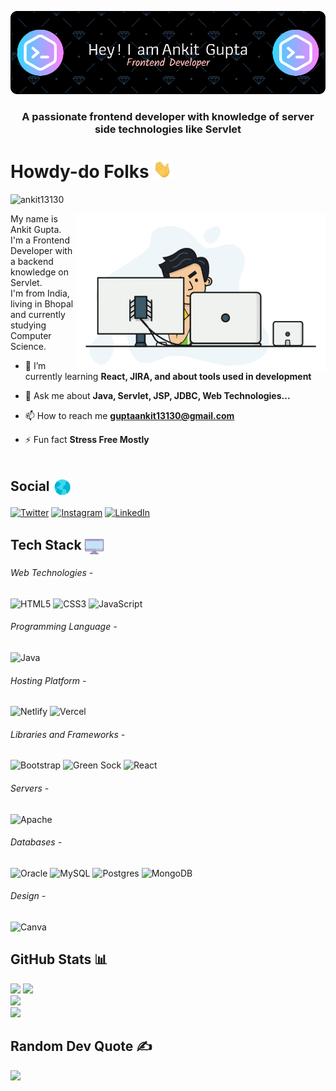 [![Header](https://github.com/ankit13130/ankit13130/blob/main/assets/banner.png?raw=true "Header")](https://github.com/ankit13130)

<h3 align="center">A passionate frontend developer with knowledge of server side technologies like Servlet</h3>

# Howdy-do Folks <img src="./assets/wave.gif" width="30">
<p align="left"> <img src="https://komarev.com/ghpvc/?username=ankit13130&label=Profile%20views&color=00FFFB&style=flat" alt="ankit13130" /></p>
<img align="right" src="./assets/me.gif" width="400" alt="Coding">
<p>
  My name is Ankit Gupta.<br>
  I'm a Frontend Developer with a backend knowledge on Servlet.<br>
  I'm from India, living in Bhopal and currently studying Computer Science.
</p>

- 🌱 I’m currently learning **React, JIRA, and about tools used in development**

- 💬 Ask me about **Java, Servlet, JSP, JDBC, Web Technologies...**

- 📫 How to reach me **guptaankit13130@gmail.com**

- ⚡ Fun fact **Stress Free Mostly**
<br><br>

## Social <img align="center" src="./assets/social.gif" width="30">
[![Twitter](https://img.shields.io/badge/Twitter-%231BA5FF.svg?logo=Twitter&logoColor=white)](https://twitter.com/ankitgupta13130)
[![Instagram](https://img.shields.io/badge/Instagram-%23E4405F.svg?logo=Instagram&logoColor=white)](https://instagram.com/its_ankit_here___) 
[![LinkedIn](https://img.shields.io/badge/LinkedIn-%230077B5.svg?logo=linkedin&logoColor=white)](https://linkedin.com/in/ankit-gupta-8548b9212) 

## Tech Stack <img align="center" src="./assets/tech-stack.gif" width="30">
###### Web Technologies -
![HTML5](https://img.shields.io/badge/html5-%23E34F26.svg?style=flat&logo=html5&logoColor=white) 
![CSS3](https://img.shields.io/badge/css3-%231572B6.svg?style=flat&logo=css3&logoColor=white) 
![JavaScript](https://img.shields.io/badge/javascript-%23323330.svg?style=flat&logo=javascript&logoColor=%23F7DF1E) 
###### Programming Language -
![Java](https://img.shields.io/badge/java-%23ED8B00.svg?style=flat&logo=java&logoColor=white) 
###### Hosting Platform -
![Netlify](https://img.shields.io/badge/netlify-%23000000.svg?style=flat&logo=netlify&logoColor=#00C7B7) 
![Vercel](https://img.shields.io/badge/vercel-%23000000.svg?style=flat&logo=vercel&logoColor=white) 
###### Libraries and Frameworks -
![Bootstrap](https://img.shields.io/badge/bootstrap-%23563D7C.svg?style=flat&logo=bootstrap&logoColor=white) 
![Green Sock](https://img.shields.io/badge/green%20sock-88CE02?style=flat&logo=greensock&logoColor=white) 
![React](https://img.shields.io/badge/react-%2320232a.svg?style=flat&logo=react&logoColor=%2361DAFB) 
###### Servers -
![Apache](https://img.shields.io/badge/apache-%23D42029.svg?style=flat&logo=apache&logoColor=white) 
###### Databases -
![Oracle](https://img.shields.io/badge/oracle-%23FFFFFF.svg?style=flat&logo=oracle&logoColor=red)
![MySQL](https://img.shields.io/badge/mysql-%2300f.svg?style=flat&logo=mysql&logoColor=white) 
![Postgres](https://img.shields.io/badge/postgres-%23316192.svg?style=flat&logo=postgresql&logoColor=white) 
![MongoDB](https://img.shields.io/badge/MongoDB-%234ea94b.svg?style=flat&logo=mongodb&logoColor=white) 
###### Design -
![Canva](https://img.shields.io/badge/Canva-%2300C4CC.svg?style=flat&logo=Canva&logoColor=white)

## GitHub Stats 📊
![](https://github-readme-stats.vercel.app/api/top-langs/?username=ankit13130&theme=chartreuse-dark&hide_border=false&include_all_commits=true&count_private=true&layout=compact)
![](https://github-readme-stats.vercel.app/api?username=ankit13130&theme=chartreuse-dark&hide_border=false&include_all_commits=true&count_private=true)<br>
![](https://github-profile-summary-cards.vercel.app/api/cards/profile-details?username=ankit13130&theme=tokyonight&hide_border=false)<br>
![](https://github-readme-streak-stats.herokuapp.com/?user=ankit13130&theme=chartreuse-dark&hide_border=false)<br>

## Random Dev Quote ✍️
![](https://quotes-github-readme.vercel.app/api?type=horizontal&theme=radical)

<!-- # Extras 📝
  <details>
  <summary>Click to expand!</summary> -->
